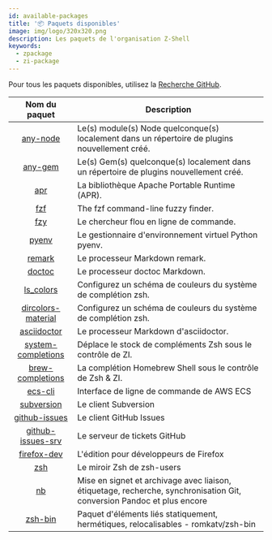 ```yaml
---
id: available-packages
title: '📦 Paquets disponibles'
image: img/logo/320x320.png
description: Les paquets de l'organisation Z-Shell
keywords:
  - zpackage
  - zi-package
---
```


<!-- @format -->

Pour tous les paquets disponibles, utilisez la [Recherche GitHub][22].

|      Nom du paquet       | Description                                                                                                            |
|:------------------------:| ---------------------------------------------------------------------------------------------------------------------- |
|      [any-node][1]       | Le(s) module(s) Node quelconque(s) localement dans un répertoire de plugins nouvellement créé.                         |
|       [any-gem][2]       | Le(s) Gem(s) quelconque(s) localement dans un répertoire de plugins nouvellement créé.                                 |
|         [apr][3]         | La bibliothèque Apache Portable Runtime (APR).                                                                         |
|         [fzf][4]         | The fzf command-line fuzzy finder.                                                                                     |
|         [fzy][5]         | Le chercheur flou en ligne de commande.                                                                                |
|        [pyenv][6]        | Le gestionnaire d'environnement virtuel Python pyenv.                                                                  |
|       [remark][7]        | Le processeur Markdown remark.                                                                                         |
|       [doctoc][8]        | Le processeur doctoc Markdown.                                                                                         |
|      [ls_colors][9]      | Configurez un schéma de couleurs du système de complétion zsh.                                                         |
| [dircolors-material][10] | Configurez un schéma de couleurs du système de complétion zsh.                                                         |
|    [asciidoctor][11]     | Le processeur Markdown d'asciidoctor.                                                                                  |
| [system-completions][12] | Déplace le stock de compléments Zsh sous le contrôle de ZI.                                                            |
|  [brew-completions][21]  | La complétion Homebrew Shell sous le contrôle de Zsh & ZI.                                                             |
|      [ecs-cli][13]       | Interface de ligne de commande de AWS ECS                                                                              |
|     [subversion][14]     | Le client Subversion                                                                                                   |
|   [github-issues][15]    | Le client GitHub Issues                                                                                                |
| [github-issues-srv][16]  | Le serveur de tickets GitHub                                                                                           |
|    [firefox-dev][17]     | L'édition pour développeurs de Firefox                                                                                 |
|        [zsh][18]         | Le miroir Zsh de zsh-users                                                                                             |
|         [nb][19]         | Mise en signet et archivage avec liaison, étiquetage, recherche, synchronisation Git, conversion Pandoc et plus encore |
|      [zsh-bin][20]       | Paquet d'éléments liés statiquement, hermétiques, relocalisables - romkatv/zsh-bin                                     |

[1]: https://github.com/z-shell/any-node
[2]: https://github.com/z-shell/any-gem
[3]: https://github.com/z-shell/apr
[4]: https://github.com/z-shell/fzf
[5]: https://github.com/z-shell/fzy
[6]: https://github.com/z-shell/pyenv
[7]: https://github.com/z-shell/remark
[8]: https://github.com/z-shell/doctoc
[9]: https://github.com/z-shell/ls_colors
[10]: https://github.com/z-shell/dircolors-material
[11]: https://github.com/z-shell/asciidoctor
[12]: https://github.com/z-shell/system-completions
[13]: https://github.com/z-shell/ecs-cli
[14]: https://github.com/z-shell/subversion
[15]: https://github.com/z-shell/github-issues
[16]: https://github.com/z-shell/github-issues-srv
[17]: https://github.com/z-shell/firefox-dev
[18]: https://github.com/z-shell/zsh
[19]: https://github.com/z-shell/nb
[20]: https://github.com/z-shell/zsh-bin
[21]: https://github.com/z-shell/brew-completions
[22]: https://github.com/search?q=topic%3Azpackage+org%3Az-shell&type=Repositories
